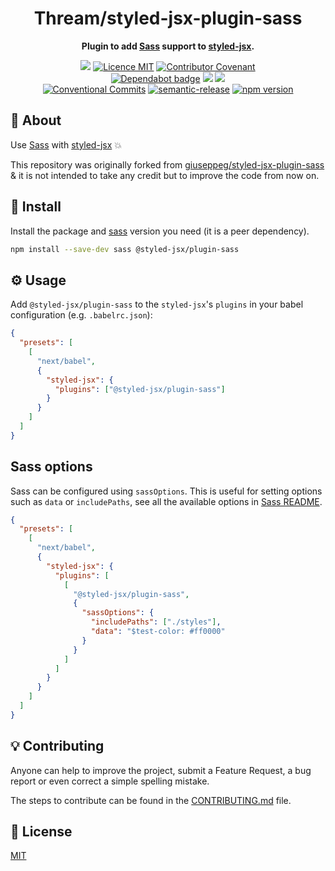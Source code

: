 <h1 align="center">Thream/styled-jsx-plugin-sass</h1>

<p align="center">
  <strong>Plugin to add <a href="https://sass-lang.com/">Sass</a> support to <a href="https://github.com/vercel/styled-jsx">styled-jsx</a>.</strong>
</p>

<p align="center">
  <a href="./CONTRIBUTING.md"><img src="https://img.shields.io/badge/PRs-welcome-brightgreen.svg?style=flat" /></a>
  <a href="./LICENSE"><img src="https://img.shields.io/badge/licence-MIT-blue.svg" alt="Licence MIT"/></a>
  <a href="./CODE_OF_CONDUCT.md"><img src="https://img.shields.io/badge/Contributor%20Covenant-v2.0%20adopted-ff69b4.svg" alt="Contributor Covenant" /></a>
  <br />
  <a href="https://dependabot.com/"><img src="https://badgen.net/github/dependabot/Thream/styled-jsx-plugin-sass?icon=dependabot" alt="Dependabot badge" /></a>
  <a href="https://github.com/Thream/styled-jsx-plugin-sass/actions/workflows/lint.yml"><img src="https://github.com/Thream/styled-jsx-plugin-sass/actions/workflows/lint.yml/badge.svg?branch=develop" /></a>
  <a href="https://github.com/Thream/styled-jsx-plugin-sass/actions/workflows/test.yml"><img src="https://github.com/Thream/styled-jsx-plugin-sass/actions/workflows/test.yml/badge.svg?branch=develop" /></a>
  <br />
  <a href="https://conventionalcommits.org"><img src="https://img.shields.io/badge/Conventional%20Commits-1.0.0-yellow.svg" alt="Conventional Commits" /></a>
  <a href="https://github.com/semantic-release/semantic-release"><img src="https://img.shields.io/badge/%20%20%F0%9F%93%A6%F0%9F%9A%80-semantic--release-e10079.svg" alt="semantic-release" /></a>
  <a href="https://www.npmjs.com/package/@styled-jsx/plugin-sass"><img src="https://img.shields.io/npm/v/@styled-jsx/plugin-sass.svg" alt="npm version"></a>
</p>

## 📜 About

Use [Sass](https://sass-lang.com/) with [styled-jsx](https://github.com/vercel/styled-jsx) 💥

This repository was originally forked from [giuseppeg/styled-jsx-plugin-sass](https://github.com/giuseppeg/styled-jsx-plugin-sass) & it is not intended to take any credit but to improve the code from now on.

## 💾 Install

Install the package and [sass](https://www.npmjs.com/package/sass) version you need (it is a peer dependency).

```sh
npm install --save-dev sass @styled-jsx/plugin-sass
```

## ⚙️ Usage

Add `@styled-jsx/plugin-sass` to the `styled-jsx`'s `plugins` in your babel configuration (e.g. `.babelrc.json`):

```json
{
  "presets": [
    [
      "next/babel",
      {
        "styled-jsx": {
          "plugins": ["@styled-jsx/plugin-sass"]
        }
      }
    ]
  ]
}
```

## Sass options

Sass can be configured using `sassOptions`. This is useful for setting options such as `data` or `includePaths`, see all the available options in [Sass README](https://github.com/sass/node-sass#Options).

```json
{
  "presets": [
    [
      "next/babel",
      {
        "styled-jsx": {
          "plugins": [
            [
              "@styled-jsx/plugin-sass",
              {
                "sassOptions": {
                  "includePaths": ["./styles"],
                  "data": "$test-color: #ff0000"
                }
              }
            ]
          ]
        }
      }
    ]
  ]
}
```

## 💡 Contributing

Anyone can help to improve the project, submit a Feature Request, a bug report or even correct a simple spelling mistake.

The steps to contribute can be found in the [CONTRIBUTING.md](./CONTRIBUTING.md) file.

## 📄 License

[MIT](./LICENSE)
